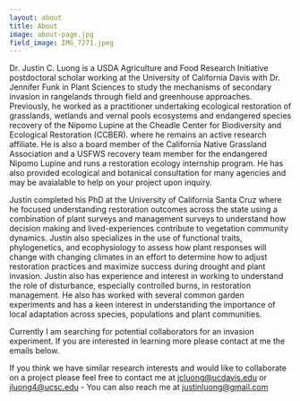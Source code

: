 ```yaml
---
layout: about
title: About
image: about-page.jpg
field_image: IMG_7271.jpeg
---
```

Dr. Justin C. Luong is a USDA Agriculture and Food Research Initiative postdoctoral scholar working at the University of California Davis with Dr. Jennifer Funk in Plant Sciences to study the mechanisms of secondary invasion in rangelands through field and greenhouse approaches. Previously, he worked as a practitioner undertaking ecological restoration of grasslands, wetlands and vernal pools ecosystems and endangered species recovery of the Nipomo Lupine at the Cheadle Center for Biodiversity and Ecological Restoration (CCBER). where he remains an active research affiliate. He is also a board member of the California Native Grassland Association and a USFWS recovery team member for the endangered Nipomo Lupine and runs a restoration ecology internship program. He has also provided ecological and botanical consultation for many agencies and may be avaialable to help on your project upon inquiry.

Justin completed his PhD at the University of California Santa Cruz where he focused understanding restoration outcomes across the state using a combination of plant surveys and management surveys to understand how decision making and lived-experiences contribute to vegetation community dynamics. Justin also specializes in the use of functional traits, phylogenetics, and ecophysiology to assess how plant responses will change with changing climates in an effort to determine how to adjust restoration practices and maximize success during drought and plant invasion. Justin also has experience and interest in working to understand the role of disturbance, especially controlled burns, in restoration management. He also has worked with several common garden experiments and has a keen interest in understanding the importance of local adaptation across species, populations and plant communities. 

Currently I am searching for potential collaborators for an invasion experiment. If you are interested in learning more please contact at me the emails below.

If you think we have similar research interests and would like to collaborate on a project please feel free to contact me at jcluong@ucdavis.edu or jluong4@ucsc.edu - You can also reach me at justinluong@gmail.com
